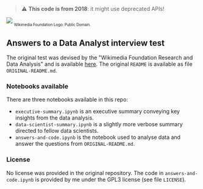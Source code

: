 > :warning: **This code is from 2018**: it might use deprecated APIs!

![](https://upload.wikimedia.org/wikipedia/commons/thumb/3/31/Wikimedia_Foundation_logo_-_vertical.svg/320px-Wikimedia_Foundation_logo_-_vertical.svg.png)
<sub><sub>Wikimedia Foundation Logo: Public Domain.</sub></sub>

## Answers to a Data Analyst interview test

The original test was devised by the "Wikimedia Foundation Research and Data Analysis" and is available [here](https://github.com/wikimedia-research/Discovery-Hiring-Analyst-2016).
The original `README` is available as file `ORIGINAL-README.md`.

### Notebooks available

There are three notebooks available in this repo:
* `executive-summary.ipynb` is an executive summary conveying key insights from the data analysis.
* `data-scientist-summary.ipynb` is a slightly more verbose summary directed to fellow data scientists.
* `answers-and-code.ipynb` is the notebook used to analyse data and answer the questions from `ORIGINAL-README.md`.

### License

No license was provided in the original repository.
The code in `answers-and-code.ipynb` is provided by me under the GPL3 license (see file `LICENSE`).
